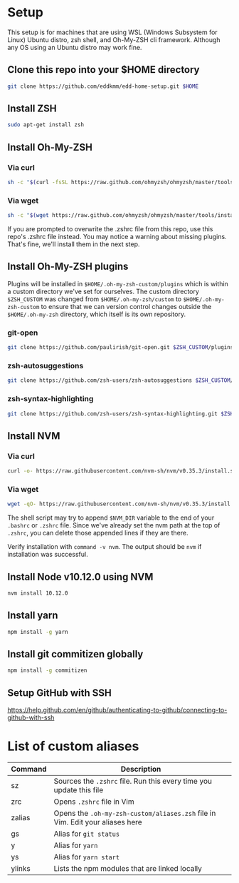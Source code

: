 # Setup
This setup is for machines that are using WSL (Windows Subsystem for Linux) Ubuntu distro, zsh shell, and Oh-My-ZSH cli framework. Although any OS using an Ubuntu distro may work fine.

## Clone this repo into your $HOME directory
```bash
git clone https://github.com/eddkmm/edd-home-setup.git $HOME
```

## Install ZSH
```bash
sudo apt-get install zsh
```

## Install Oh-My-ZSH
### Via curl
```bash
sh -c "$(curl -fsSL https://raw.github.com/ohmyzsh/ohmyzsh/master/tools/install.sh)"
```
### Via wget
```bash
sh -c "$(wget https://raw.github.com/ohmyzsh/ohmyzsh/master/tools/install.sh -O -)"
```
If you are prompted to overwrite the .zshrc file from this repo, use this repo's .zshrc file instead. You may notice a warning about missing plugins. That's fine, we'll install them in the next step.

## Install Oh-My-ZSH plugins
Plugins will be installed in `$HOME/.oh-my-zsh-custom/plugins` which is within a custom directory we've set for ourselves. The custom directory `$ZSH_CUSTOM` was changed from `$HOME/.oh-my-zsh/custom` to `$HOME/.oh-my-zsh-custom` to ensure that we can version control changes outside the `$HOME/.oh-my-zsh` directory, which itself is its own repository.
### git-open
```bash
git clone https://github.com/paulirish/git-open.git $ZSH_CUSTOM/plugins/git-open
```
### zsh-autosuggestions
```bash
git clone https://github.com/zsh-users/zsh-autosuggestions $ZSH_CUSTOM/plugins/zsh-autosuggestions
```
### zsh-syntax-highlighting
```bash
git clone https://github.com/zsh-users/zsh-syntax-highlighting.git $ZSH_CUSTOM/plugins/zsh-syntax-highlighting
```

## Install NVM
### Via curl
```bash
curl -o- https://raw.githubusercontent.com/nvm-sh/nvm/v0.35.3/install.sh | bash
```
### Via wget
```bash
wget -qO- https://raw.githubusercontent.com/nvm-sh/nvm/v0.35.3/install.sh | bash
```
The shell script may try to append `$NVM_DIR` variable to the end of your `.bashrc` or `.zshrc` file. Since we've already set the nvm path at the top of `.zshrc`, you can delete those appended lines if they are there.

Verify installation with `command -v nvm`. The output should be `nvm` if installation was successful.

## Install Node v10.12.0 using NVM
```bash
nvm install 10.12.0
```

## Install yarn
```bash
npm install -g yarn
```

## Install git commitizen globally
```bash
npm install -g commitizen
```

## Setup GitHub with SSH
https://help.github.com/en/github/authenticating-to-github/connecting-to-github-with-ssh

# List of custom aliases
Command | Description
------------ | -------------
sz | Sources the `.zshrc` file. Run this every time you update this file
zrc | Opens `.zshrc` file in Vim
zalias | Opens the `.oh-my-zsh-custom/aliases.zsh` file in Vim. Edit your aliases here
gs | Alias for `git status`
y | Alias for `yarn`
ys | Alias for `yarn start`
ylinks | Lists the npm modules that are linked locally

